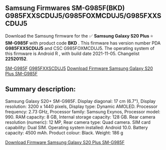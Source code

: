 <h2>Samsung Firmwares SM-G985F(BKD) G985FXXSCDUJ5/G985FOXMCDUJ5/G985FXXSCDUJ5</h2>
Download the Samsung firmware for the ✅ <strong>Samsung Galaxy S20 Plus </strong> ⭐ <strong>SM-G985F</strong> with product code <strong>BKD</strong> . This firmware has version number PDA <strong>G985FXXSCDUJ5</strong> and CSC G985FOXMCDUJ5. The operating system of this firmware is Android R , with build date 2021-11-05. Changelist <strong>22520152</strong>.


[SM-G985F](https://samfirm.shop/samsung/model/SM-G985F)
[G985FXXSCDUJ5](https://samfirm.shop/samsung/pda/G985FXXSCDUJ5)
[Download Firmware Samsung Galaxy S20 Plus SM-G985F](https://samfirm.shop/samsung/firmware/472180)
<h2>Summary description:</h2>
<p>Samsung Galaxy S20+ SM-G985F. Display diagonal: 17 cm (6.7"), Display resolution: 3200 x 1440 pixels, Display type: Dynamic AMOLED. Processor frequency: 2.73 GHz, Processor family: Samsung Exynos, Processor model: 990. RAM capacity: 8 GB, Internal storage capacity: 128 GB. Rear camera resolution (numeric): 12 MP, Rear camera type: Quad camera. SIM card capability: Dual SIM. Operating system installed: Android 10.0. Battery capacity: 4500 mAh. Product colour: Black. Weight: 186 g</p>


[Download Firmware Samsung Galaxy S20 Plus SM-G985F](https://samfirm.shop/samsung/firmware/472180)
